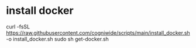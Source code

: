 # install docker

curl -fsSL https://raw.githubusercontent.com/cogniwide/scripts/main/install_docker.sh -o install_docker.sh
sudo sh get-docker.sh
